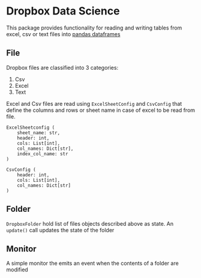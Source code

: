 # Dropbox Data Science

This package provides functionality for reading and writing tables from excel, csv or text files into [pandas dataframes](https://pandas.pydata.org/)

## File

Dropbox files are classified into 3 categories:
1. Csv
2. Excel
3. Text

Excel and Csv files are read using `ExcelSheetConfig` and `CsvConfig` that
define the columns and rows or sheet name in case of excel to be read
from file.
```
ExcelSheetconfig (
    sheet_name: str,
    header: int,
    cols: List[int],
    col_names: Dict[str],
    index_col_name: str
)

CsvConfig (
    header: int,
    cols: List[int],
    col_names: Dict[str]
)
```

## Folder

`DropboxFolder` hold list of files objects described above as state. An
`update()` call updates the state of the folder

## Monitor

A simple monitor the emits an event when the contents of a folder
are modified
